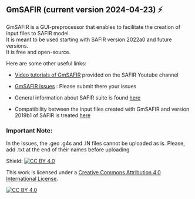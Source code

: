 ## GmSAFIR (current version 2024-04-23) ⚡

GmSAFIR is a GUI-preprocessor that enables to facilitate the creation of input files to SAFIR model.   
It is meant to be used starting with SAFIR version 2022a0 and future versions.  
It is free and open-source.  

Here are some other useful links:

- [Video tutorials of GmSAFIR](https://www.youtube.com/channel/UC0E-fNxuxk0pQORHy89Lw6g/videos) provided on the SAFIR Youtube channel

- [GmSAFIR Issues](https://github.com/gmsafir/gmsafir/issues) : Please submit there your issues

- General information about SAFIR suite is found [here](https://www.uee.uliege.be/cms/c_4016387/fr/ueenew-ressources-sur-safir)  

- Compatibility between the input files created with GmSAFIR and version 2019b1 of SAFIR is treated [here](https://www.uee.uliege.be/upload/docs/application/pdf/2022-02/safir_prior_versions_-_gmsafir_compatibility.pdf)
  
### Important Note: 
In the Issues, the .geo .g4s and .IN files cannot be uploaded as is. Please, add .txt at the end of their names before uploading

Shield: [![CC BY 4.0][cc-by-shield]][cc-by]

This work is licensed under a
[Creative Commons Attribution 4.0 International License][cc-by].

[![CC BY 4.0][cc-by-image]][cc-by]

[cc-by]: http://creativecommons.org/licenses/by/4.0/
[cc-by-image]: https://i.creativecommons.org/l/by/4.0/88x31.png
[cc-by-shield]: https://img.shields.io/badge/License-CC%20BY%204.0-lightgrey.svg
<!--
**gmsafir/gmsafir** is a ✨ _special_ ✨ repository because its `README.md` (this file) appears on your GitHub profile.

Here are some ideas to get you started:

- 🔭 I’m currently working on ...
- 🌱 I’m currently learning ...
- 👯 I’m looking to collaborate on ...
- 🤔 I’m looking for help with ...
- 💬 Ask me about ...
- 📫 How to reach me: ...
- 😄 Pronouns: ...
- ⚡ Fun fact: ...
-->
